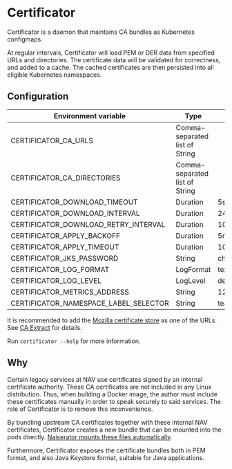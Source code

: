 Certificator
============

Certificator is a daemon that maintains CA bundles as Kubernetes configmaps.

At regular intervals, Certificator will load PEM or DER data from specified URLs and directories.
The certificate data will be validated for correctness, and added to a cache.
The cached certificates are then persisted into all eligible Kubernetes namespaces.

## Configuration

| Environment variable                  | Type                           | Default        |
|---------------------------------------|--------------------------------|----------------|
| CERTIFICATOR_CA_URLS                  | Comma-separated list of String |                |
| CERTIFICATOR_CA_DIRECTORIES           | Comma-separated list of String |                |
| CERTIFICATOR_DOWNLOAD_TIMEOUT         | Duration                       | 5s             |
| CERTIFICATOR_DOWNLOAD_INTERVAL        | Duration                       | 24h            |
| CERTIFICATOR_DOWNLOAD_RETRY_INTERVAL  | Duration                       | 10m            |
| CERTIFICATOR_APPLY_BACKOFF            | Duration                       | 5m             |
| CERTIFICATOR_APPLY_TIMEOUT            | Duration                       | 10s            |
| CERTIFICATOR_JKS_PASSWORD             | String                         | changeme       |
| CERTIFICATOR_LOG_FORMAT               | LogFormat                      | text           |
| CERTIFICATOR_LOG_LEVEL                | LogLevel                       | debug          |
| CERTIFICATOR_METRICS_ADDRESS          | String                         | 127.0.0.1:8080 |
| CERTIFICATOR_NAMESPACE_LABEL_SELECTOR | String                         | team           |

It is recommended to add the [Mozilla certificate store](https://curl.se/ca/cacert.pem)
as one of the URLs. See [CA Extract](https://curl.se/docs/caextract.html) for details.

Run `certificator --help` for more information.

## Why

Certain legacy services at NAV use certificates signed by an internal certificate authority.
These CA certificates are not included in any Linux distribution. Thus, when building a Docker image,
the author must include these certificates manually in order to speak securely to said services. 
The role of Certificator is to remove this inconvenience.

By bundling upstream CA certificates together with these internal NAV certificates, Certificator
creates a new bundle that can be mounted into the pods directly.
[Naiserator mounts these files automatically](https://github.com/nais/naiserator/blob/master/pkg/resourcecreator/certificateauthority/certificateauthority.go).

Furthermore, Certificator exposes the certificate bundles both in PEM format,
and also Java Keystore format, suitable for Java applications.
